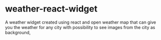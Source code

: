 # weather-react-widget
A weather widget created using react and open weather map that can give you the weather for any city with possibility to see images from the city as background,
